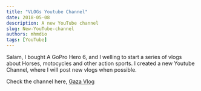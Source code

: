 ```yaml
---
title: "VLOGs Youtube Channel"
date: 2018-05-08
description: A new YouTube channel
slug: New-YouTube-channel
authors: mhmdio
tags: [YouTube]
---
```


Salam, I bought A GoPro Hero 6, and I welling to start a series of vlogs about Horses, motocycles and other action sports. I created a new Youtube Channel, where I will post new vlogs when possible.

Check the channel here, [Gaza Vlog](https://www.youtube.com/channel/UCiiPWJyuWgmpUeoj2LouqXw)

